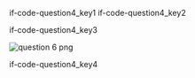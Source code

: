 if-code-question4_key1
if-code-question4_key2


if-code-question4_key3


![question 6 png](assets/question4-image1.png)

if-code-question4_key4
